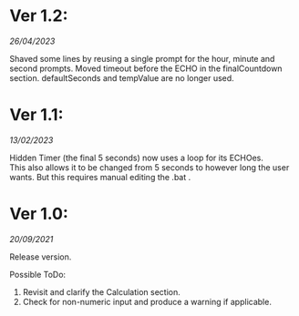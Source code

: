 # Ver 1.2:
_26/04/2023_

Shaved some lines by reusing a single prompt for the hour, minute and second prompts.
Moved timeout before the ECHO in the finalCountdown section.
defaultSeconds and tempValue are no longer used.

# Ver 1.1:
_13/02/2023_

Hidden Timer (the final 5 seconds) now uses a loop for its ECHOes.  
This also allows it to be changed from 5 seconds to however long the user wants. But this requires manual editing the .bat .

# Ver 1.0:
_20/09/2021_

Release version.

Possible ToDo:
1) Revisit and clarify the Calculation section.
2) Check for non-numeric input and produce a warning if applicable.